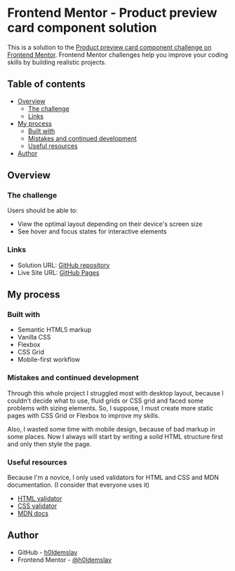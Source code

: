 # Frontend Mentor - Product preview card component solution

This is a solution to the [Product preview card component challenge on Frontend Mentor](https://www.frontendmentor.io/challenges/product-preview-card-component-GO7UmttRfa). Frontend Mentor challenges help you improve your coding skills by building realistic projects. 

## Table of contents

- [Overview](#overview)
  - [The challenge](#the-challenge)
  - [Links](#links)
- [My process](#my-process)
  - [Built with](#built-with)
  - [Mistakes and continued development](#mistakes-and-continued-development)
  - [Useful resources](#useful-resources)
- [Author](#author)


## Overview

### The challenge

Users should be able to:

- View the optimal layout depending on their device's screen size
- See hover and focus states for interactive elements

### Links

- Solution URL: [GitHub repository](https://github.com/h0ldemslav/static-websites/tree/master/newbie/product-preview-card-component-main)
- Live Site URL: [GitHub Pages](https://h0ldemslav.github.io/static-websites/newbie/product-preview-card-component-main/)

## My process

### Built with

- Semantic HTML5 markup
- Vanilla CSS 
- Flexbox
- CSS Grid
- Mobile-first workflow


### Mistakes and continued development

Through this whole project I struggled most with desktop layout, because I couldn't decide what to use, fluid grids or CSS grid and faced some problems with sizing elements. So, I suppose, I must create more static pages with CSS Grid or Flexbox to improve my skills.   

Also, I wasted some time with mobile design, because of bad markup in some places. Now I always will start by writing a _solid_ HTML structure first and only then style the page.


### Useful resources

Because I'm a novice, I only used validators for HTML and CSS and MDN documentation. (I consider that everyone uses it)

- [HTML validator](https://validator.w3.org/#validate_by_input)
- [CSS validator](https://jigsaw.w3.org/css-validator/validator.html.en#validate_by_input)
- [MDN docs](https://developer.mozilla.org/en-US/)


## Author

- GitHub - [h0ldemslav](https://github.com/h0ldemslav)
- Frontend Mentor - [@h0ldemslav](https://www.frontendmentor.io/profile/h0ldemslav)
